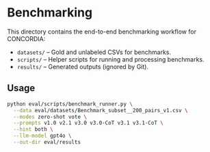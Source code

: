 # Benchmarking

This directory contains the end-to-end benchmarking workflow for CONCORDIA:

- `datasets/` – Gold and unlabeled CSVs for benchmarks.
- `scripts/` – Helper scripts for running and processing benchmarks.
- `results/` – Generated outputs (ignored by Git).

## Usage

```bash
python eval/scripts/benchmark_runner.py \
  --data eval/datasets/Benchmark_subset__200_pairs_v1.csv \
  --modes zero-shot vote \
  --prompts v1.0 v2.1 v3.0 v3.0-CoT v3.1 v3.1-CoT \
  --hint both \
  --llm-model gpt4o \
  --out-dir eval/results
```
